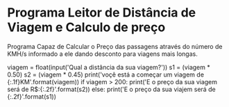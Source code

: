 # Programa Leitor de Distância de  Viagem e Calculo de preço
 Programa Capaz de Calcular o Preço das passagens através do número de KMH/s informado a ele dando desconto para viagens mais longas.

 
viagem =  float(input('Qual a distância da sua viagem?'))
s1 = (viagem * 0.50)
s2 = (viagem * 0.45)
print('voçê está a começar um viagem de {:.1f}KM'.format(viagem))
if viagem > 200:
  print('E o preço da sua viagem será de R$:{:.2f}'.format(s2))
else:
  print('E o preço da sua viajem será de {:.2f}'.format(s1))
